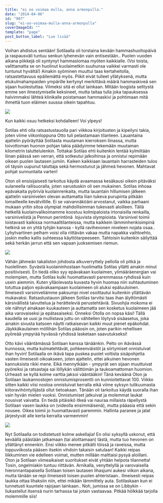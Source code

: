 ```yaml
---
title: "ei oo voimaa mulla, anna armonpulla."
date: "2014-04-06"
id: "907"
slug: "ei-oo-voimaa-mulla-anna-armonpulla"
coverImageId: ""
template: "page"
post_button_label: "Lue lisää"
---
```


Voihan ahdistus sentään! Sotilaalla oli torstaina kevään hammashuoltopäivä ja raspausväli tuntuu senkun lyhenevän vain entisestään.. Puolen vuoden aikana piikkejä oli syntynyt hammaslomaa myöten kaikkialle. (Voi toista, valittamatta se on huolinut kuolaimetkin suuhunsa vaikkei varmasti ole tuntunut hyvältä!) Ainakin syöminen muuttui taas kertaheitolla, ratsastettavuus epäilemättä myös. Piikit eivät tulleet yllätyksenä, mutta etukulmahampaiden ympärille kertynyt merkittävä määrä hammaskiveä sen sijaan huolestuttaa. Viimeksi sitä ei ollut lainkaan. Mitään loogista selitystä emme sen ilmestymiselle keksineet, mutta taitaa tulla joka tapauksessa halvimmaksi lähteä klinikalle poistamaan hammaskivi ja pohtimaan mitä ihmettä tuon eläimen suussa oikein tapahtuu.  
  

[![](/images/_MG_4436.png)](http://2.bp.blogspot.com/-HUQnS84frog/Uz8d1xvPByI/AAAAAAAAIQY/vQxeO1p-pao/s1600/_MG_4436.png)

Kun kaikki osuu hetkeksi kohdalleen! Voi ylpeys!  
  

Sotilas ehti olla ratsastustauolla pari viikkoa kirjoitusten ja kipeilyni takia, joten viime viikonloppuna Otto tuli pelastamaan tilanteen. Lauantaina ajattelin pyöräyttää Sotilasta muutaman kierroksen liinassa, mutta toivottoman huonon pohjan takia päädyimme tekemään muutaman kilometrin taluttelulenkin. Tottakai Sotilas ehti kuitenkin lentää kylmiltään liinan päässä sen verran, että sotkeutui jalkoihinsa ja onnistui repimään oikean puolen lautasen jumiin. Kaiken kaikkiaan lauantain harrasteiden tulos oli täysin uupunut taluttaja sekä hermostunut ja jähmeä hevonen. Mahtavat pohjat sunnuntaita varten!

  
Oton oli ensisijaisesti tarkoitus käydä avaamassa kesäkausi oikein pitäväksi sulaneella rallisuoralla, joten varustuskin oli sen mukainen. Sotilas inhoaa epävakaita pyöriviä kuolainrenkaita, mutta lauantain hillumisen jälkeen ajattelin varsinivelen olevan auttamatta liian tukeva purupinta pitkään lomailleelle kevätvillille. Ei se vaivannäköäni arvostanut, vaikka parhaani mukaan yritin sitoa olympiat mahdollisimman tukevasti aloilleen. Tällä hetkellä kuolainvalikoimamme koostuu kolmipaloista irtonaisilla renkailla, varsinivelistä ja Pennun perintönä  lojuvista olympioista. Varsinivel toimii loistavasti kaikissa normaalitilanteissa, mutta kaikkein lämminhenkisimpinä hetkinä se on yhtä tyhjän kanssa - kyllä ravihevonen niveleen nojata osaa.. Lyhytvartinen pelham voisi olla riittävän vakaa mutta napakka vaihtoehto, joskin melko kallis suhteessa käyttötarpeeseen. Tahtoisin kuitenkin säilyttää sekä herkän jarrun että sen vapaan juoksemisen riemun.  
  

[![](/images/_MG_4459.png)](http://4.bp.blogspot.com/-9AlIOdxVWbU/U0FOAQbM66I/AAAAAAAAISE/mBtCUyM1EBw/s1600/_MG_4459.png)

  

Vähän jähmeän takaliston johdosta alkuverryttely pellolla oli pitkä ja huolellinen. Syvästä kuolaininhostaan huolimatta Sotilas yllätti ainakin minut positiivisesti. En tiedä oliko syy epävakaan kuolaimen, ylimääräenergian vai molempien, mutta Sotilas kulki huomattavasti paremmassa ryhdissä kuin usein aiemmin. Kuten ylläolevasta kuvasta hyvin huomaa niin suhtautuminen totuttua paljon epävakaampaan kuolaimeen oli aluksi epäluuloinen. Ilmeisesti varsiniveliämme paksumpi nivel osoittautui kuitenkin yllättävän mukavaksi. Ratsastustauon jälkeen Sotilas tarvitsi taas ihan älyttömästi kärsivällistä taivuttelua ja herätteleviä perustehtäviä. Sivuohjia mokoma ei ole nähnyt ainakaan kuukauteen ja auttamatta sen kosketus kuolaimeen jää aika varovaiseksi ja epätasaiseksi. Onneksi Otolla on nopsa käsi! Tällä kaudella se uusi ja mullistava juttu on vähitellen löytyvä sisäasetus, joka ainakin sivusta katsoen näytti ratkaisevan kaikki muut pienet epäkohdat. Jäykkäkaulainen möllihän Sotilas pääosin on, joten parikin rehellisen pyöreää ympyrää hyvässä ryhdissä lasketaan saavutukseksi!  
  

  
Otto kävi vääntämässä Sotilaan kanssa tänäänkin. Pelto on ikävässä kunnossa, mutta kulmatehtävät, pohkeenväistöt ja siirtymiset onnistuivat ihan hyvin! Sotilaalla on ikävä tapa puskea puolet voltista sisäpohjetta vasten ilmeisesti oikoakseen, joten ajattelin, ettei aikuinen hevonen kannuksista rikki mene. Eikä mennytkään - ympyrät sen sijaan muuttuivat pyöreiksi ja ratsastaja sai löllykän välittömän ja taukoamattoman huomion. Urheasti se kyllä kolme varttia jaksoi vääntääkin! Tänä keväänä Oton ja Sotilaan laukannostojen onnistumisprosentti on kunnioitettavat 100. Viikko sitten kaikki viisi nostoa onnistuivat kerralla eikä viime syksyn tulikuumasta kiitoravihöntyilijästä ollut tietoakaan. Tänään oli tarkoitus käydä suoralla ihan vain hyvän mielen vuoksi. Onnistumiset jatkuivat ja molemmat laukat nousivat vaivatta. En tiedä pitäisikö itkeä vai nauraa millaista räpellystä Sotilaan vasen laukka on (videolla ensimmäisenä), mutta pääasia että sekin nousee. Oikea toimii jo huomattavasti paremmin. Hallinta paranee ja jalat järjestyvät alle kerta kerralta varmemmin!  
  

[![](/images/_MG_4565.png)](http://1.bp.blogspot.com/-6x5EEziwdp4/U0FFYw_JMRI/AAAAAAAAIR0/80zy8o7VC6I/s1600/_MG_4565.png)

  
Nyt Sotilaalla on todistetusti kolme askellajia! En olisi syksyllä uskonut, että keväällä päästään jatkamaan (tai aloittamaan) tästä, mutta tuo hevonen on yllättänyt ennenkin. Ensi viikko menee pitkälti töissä ja raveissa, mutta loppuviikosta pääsen itsekin vihdoin takaisin satulaan! Kaikki reipas liikkuminen vie edelleen voimat, mutten millään malttaisi pysyä aloillani. Oton ja Sotilaan viimeaikaiset suoritukset eivät yhtään helpota tilannetta! Tosin, ongelmiakin tuntuu riittävän. Arnikalla, venyttelyllä ja varovaisella hieronnantapaisella Sotilaan toisen lautasen lihasjumi aukesi viikon aikana, mutta tänään se repi ilmeisesti toisen puolen ahteristaan.. Ilmeisesti reipas laukka ottaa lihaksiin niin, ettei mikään lämmittely auta. Sotilaskaan kun ei tunnetusti kuuntele rajojaan lainkaan.. Noh, jumissa se on Libbykin - liukastellut itsensä nurin tarhassa tai jotain vastaavaa. Pitkää hölkkää tarjolla molemmille siis!
